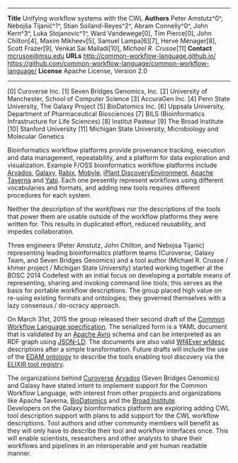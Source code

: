 --------------   -------------------------------------------
**Title**        Unifying workflow systems with the CWL
**Authors**      Peter Amstutz^0^, Nebojša Tijanić^1^, Stian Soiland-Reyes^2^, Abram Connelly^0^,
                 John Kern^3^, Luka Stojanovic^1^, Ward Vandewege[0], Tim Pierce[0], John Chilton[4],
                 Maxim Mikheev[5], Samuel Lampa[6][7], Hervé Ménager[8], Scott Frazer[9],
                 Venkat Sai Malladi[10], _Michael R. Crusoe_[11]
**Contact**      mcrusoe@msu.edu
**URLs**         <http://common-workflow-language.github.io/>
                 <https://github.com/common-workflow-language/common-workflow-language/>
**License**      Apache License, Version 2.0
--------------   -------------------------------------------

[0] Curoverse Inc.
[1] Seven Bridges Genomics, Inc.
[2] University of Manchester, School of Computer Science
[3] AccuraGen Inc.
[4] Penn State University, The Galaxy Project
[5] BioDatomics Inc.
[6] Uppsala University, Department of Pharmaceutical Biosciences
[7] BILS (Bioinformatics Infrastructure for Life Sciences)
[8] Institut Pasteur
[9] The Broad Institute
[10] Stanford University
[11] Michigan State University, Microbiology and Molecular Genetics

<!-- Prompts in HTML comments are from

http://phdtalk.blogspot.ro/2011/08/how-to-write-abstract-in-30-minutes.html -->

<!-- Motivation: Why do we care about the problem and the results? -->

Bioinformatics workflow platforms provide provenance tracking, execution and
data management, repeatability, and a platform for data exploration and
visualization. Example F/OSS bioinformatics workflow platforms include
[Arvados](https://arvados.org/),
[Galaxy](http://usegalaxy.org/),
[Rabix](https://www.rabix.org/),
[Mobyle](https://projets.pasteur.fr/projects/mobyle/wiki),
[iPlant DiscoveryEnvironment](http://www.iplantcollaborative.org/ci/discovery-environment),
[Apache Taverna](http://taverna.incubator.apache.org/)
and [Yabi](https://ccg.murdoch.edu.au/yabi).
Each one
presently represent workflows using different vocabularies and formats, and
adding new tools requires different procedures for each system.

<!-- Problem statement: What problem are you trying to solve? -->

Neither the description of the *workflows* nor the descriptions of the *tools* that
power them are usable outside of the workflow platforms they were written for.
This results in duplicated effort, reduced reusability, and impedes
collaboration.

<!-- Approach: How did you go about solving or making progress on the problem?
Did you use simulation, analytic models, prototype construction, or analysis of
field data for an actual product? -->

Three engineers (Peter Amstutz, John Chilton, and Nebojsa Tijanic) representing
leading bioinformatics platform teams (Curoverse, Galaxy Team, and Seven
Bridges Genomics) and a tool author (Michael R. Crusoe / khmer project /
Michigan State University) started working together at the BOSC 2014 Codefest
with an initial focus on developing a portable means of representing, sharing
and invoking command line tools; this serves as the basis for portable workflow
descriptions.  The group placed high value on re-using existing formats and
ontologies; they governed themselves with a lazy consensus / do-ocracy
approach.

<!-- Results: What's the answer? -->

On March 31st, 2015 the group released their second draft of the
[Common Workflow Language specification](http://common-workflow-language.github.io/).
The serialized form is a YAML document that is
validated by an [Apache Avro](https://avro.apache.org/) schema and can be
interpreted as an RDF graph using
[JSON-LD](http://json-ld.org/). The documents are also valid
[Wf4Ever wfdesc](http://wf4ever.github.io/ro/#wfdesc) descriptions after a simple
transformation. Future drafts will include the use of the
[EDAM ontology](http://edamontology.org) to
describe the tools enabling tool discovery via the
[ELIXIR tool registry](https://elixir-registry.cbs.dtu.dk/).

<!-- Conclusions: What are the implications of your answer? Is it going to
change the world (unlikely), be a significant "win", be a nice hack, or
simply serve as a road sign indicating that this path is a waste of time (all
of the previous results are useful)? -->

The organizations behind [Curoverse](https://curoverse.com/)
[Arvados](https://arvados.org/) (Seven Bridges Genomics) and Galaxy
have stated intent to implement support for the Common Workflow Language, with
interest from other propjects and organizations like Apache Taverna,
[BioDatomics](http://www.biodatomics.com/) and the [Broad
Institute](https://www.broadinstitute.org/).  
Developers on the Galaxy bioinformatics platform are exploring
adding CWL tool description support with plans to add support for the CWL
workflow descriptions. Tool authors and other community members will benefit as
they will only have to describe their tool and workflow interfaces once. This
will enable scientists, researchers and other analysts to share their workflows
and pipelines in an interoperable and yet human readable manner.
